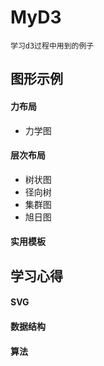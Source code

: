 # MyD3
	学习d3过程中用到的例子
## 图形示例    
  #### 力布局 
   * 力学图
  #### 层次布局
   * 树状图
   * 径向树
   * 集群图
   * 旭日图
  #### 实用模板

## 学习心得
  #### SVG
  #### 数据结构
  #### 算法
	
	
	
